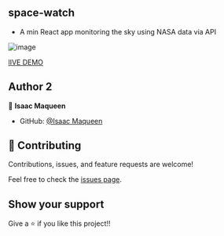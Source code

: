 ## space-watch
- A min React app monitoring the sky using NASA data via API

![image](https://user-images.githubusercontent.com/94127418/194744745-b1b52d2d-8e16-46b3-85a0-18f7dc208629.png)

[lIVE DEMO](https://space-watch.netlify.app/)

## Author 2
👤 **Isaac Maqueen**

- GitHub: [@Isaac Maqueen](https://github.com/kinginthenorthcodez/space-watch)

## 🤝 Contributing

Contributions, issues, and feature requests are welcome!

Feel free to check the [issues page](https://github.com/kinginthenorthcodez/space-watch/issues/).

## Show your support

Give a ⭐️ if you like this project!!
